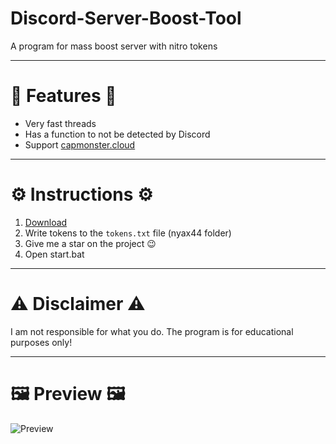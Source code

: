 # Discord-Server-Boost-Tool
A program for mass boost server with nitro tokens

------------------------

# 🌟 Features 🌟
- Very fast threads
- Has a function to not be detected by Discord
- Support [capmonster.cloud](https://capmonster.cloud/Dashboard)

------------------------

# ⚙️ Instructions ⚙️
1) [Download](https://github.com/nyax44/Discord-Server-Boost-Tool/archive/refs/heads/main.zip)
2) Write tokens to the ``tokens.txt`` file (nyax44 folder)
3) Give me a star on the project 😉
4) Open start.bat

------------------------

# ⚠️ Disclaimer ⚠️
I am not responsible for what you do. The program is for educational purposes only!

------------------------

# 🖼️ Preview 🖼️

![Preview](https://i.imgur.com/mOCF35s.png)
